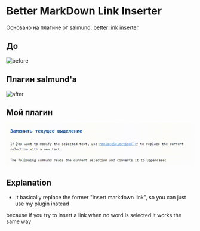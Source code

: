 # Better MarkDown Link Inserter

Основано на плагине от salmund: [better link inserter](https://github.com/salmund/obsidian-better-link-inserter)

## До

![before](https://user-images.githubusercontent.com/105465034/173254092-ee8c77d2-8184-4de5-9bd8-72fb037b5ea1.gif)

## Плагин salmund'а

![after](https://user-images.githubusercontent.com/105465034/173254099-16e35e1a-dcff-4d08-87ac-0c5813d0480b.gif)

## Мой плагин

![new](./new.gif)

## Explanation

- It basically replace the former "insert markdown link", so you can just use my plugin instead

because if you try to insert a link when no word is selected it works the same way
